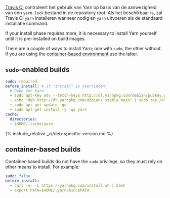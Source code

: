 [Travis CI](https://travis-ci.org/) controleert het gebruik van Yarn op basis van de aanwezigheid van een `yarn.lock` bestand in de repository root. Als het beschikbaar is, zal Travis CI `yarn` installeren wanneer nodig en `yarn` uitvoeren als de standaard installatie command.

If your install phase requires more, it is necessary to install Yarn yourself until it is pre-installed on build images.

There are a couple of ways to install Yarn; one with `sudo`, the other without. If you are using the [container-based environment](https://docs.travis-ci.com/user/ci-environment/#Virtualization-environments) use the latter.

## `sudo`-enabled builds

```yml
sudo: required
before_install: # if "install" is overridden
  # Repo for Yarn
  - sudo apt-key adv --fetch-keys http://dl.yarnpkg.com/debian/pubkey.gpg
  - echo "deb http://dl.yarnpkg.com/debian/ stable main" | sudo tee /etc/apt/sources.list.d/yarn.list
  - sudo apt-get update -qq
  - sudo apt-get install -y -qq yarn
cache:
  directories:
  - $HOME/.cache/yarn
```

{% include_relative _ci/deb-specific-version.md %}

## container-based builds

Container-based builds do not have the `sudo` privilege, so they must rely on other means to install. For example:

```yaml
sudo: false
before_install:
  - curl -o- -L https://yarnpkg.com/install.sh | bash
  - export PATH=$HOME/.yarn/bin:$PATH
```
